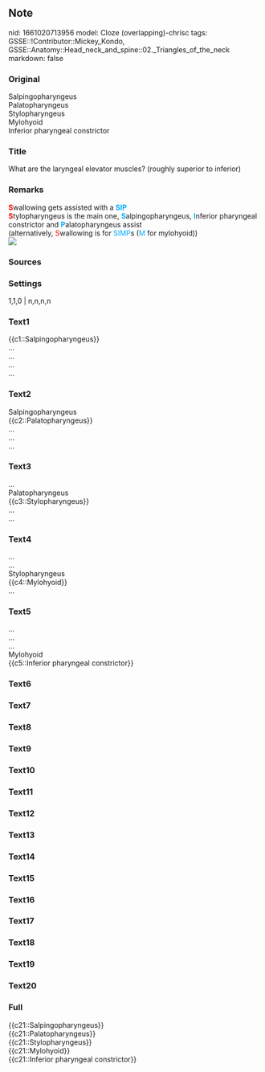 ## Note
nid: 1661020713956
model: Cloze (overlapping)-chrisc
tags: GSSE::!Contributor::Mickey_Kondo, GSSE::Anatomy::Head_neck_and_spine::02._Triangles_of_the_neck
markdown: false

### Original
<div>
  Salpingopharyngeus
</div>
<div>
  Palatopharyngeus
</div>
<div>
  Stylopharyngeus
</div>
<div>
  Mylohyoid
</div>
<div>
  Inferior pharyngeal constrictor
</div>

### Title
What are the laryngeal elevator muscles? (roughly superior to inferior)

### Remarks
<div>
  <b><font color="#FF0000">S</font></b>wallowing gets assisted with
  a <b><font color="#00AAFF">SIP</font></b>
</div>
<div>
  <b><font color="#FF0000">S</font></b>tylopharyngeus is the main
  one, <b><font color="#00AAFF">S</font></b>alpingopharyngeus,
  <b><font color="#00AAFF">I</font></b>nferior pharyngeal
  constrictor and <b><font color=
  "#00AAFF">P</font></b>alatopharyngeus assist
</div>
<div>
  (alternatively, <font color="#FF0000">S</font>wallowing is for
  <font color="#00AAFF">SIMP</font>s (<font color=
  "#00AAFF">M</font> for mylohyoid))
</div><img src="paste-9590661971971.jpg">

### Sources


### Settings
1,1,0 | n,n,n,n

### Text1
<div>
  {{c1::Salpingopharyngeus}}
</div>
<div>
  ...
</div>
<div>
  ...
</div>
<div>
  ...
</div>
<div>
  ...
</div>

### Text2
<div>
  Salpingopharyngeus
</div>
<div>
  {{c2::Palatopharyngeus}}
</div>
<div>
  ...
</div>
<div>
  ...
</div>
<div>
  ...
</div>

### Text3
<div>
  ...
</div>
<div>
  Palatopharyngeus
</div>
<div>
  {{c3::Stylopharyngeus}}
</div>
<div>
  ...
</div>
<div>
  ...
</div>

### Text4
<div>
  ...
</div>
<div>
  ...
</div>
<div>
  Stylopharyngeus
</div>
<div>
  {{c4::Mylohyoid}}
</div>
<div>
  ...
</div>

### Text5
<div>
  ...
</div>
<div>
  ...
</div>
<div>
  ...
</div>
<div>
  Mylohyoid
</div>
<div>
  {{c5::Inferior pharyngeal constrictor}}
</div>

### Text6


### Text7


### Text8


### Text9


### Text10


### Text11


### Text12


### Text13


### Text14


### Text15


### Text16


### Text17


### Text18


### Text19


### Text20


### Full
<div>
  {{c21::Salpingopharyngeus}}
</div>
<div>
  {{c21::Palatopharyngeus}}
</div>
<div>
  {{c21::Stylopharyngeus}}
</div>
<div>
  {{c21::Mylohyoid}}
</div>
<div>
  {{c21::Inferior pharyngeal constrictor}}
</div>
